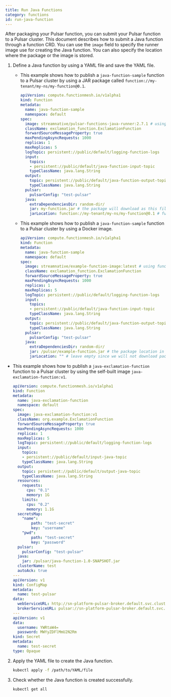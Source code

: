 ```yaml
---
title: Run Java Functions
category: functions
id: run-java-function
---
```


After packaging your Pulsar function, you can submit your Pulsar function to a Pulsar cluster. This document describes how to submit a Java function through a function CRD. You can use the `image` field to specify the runner image use for creating the Java function. You can also specify the location where the package or the image is stored.

1. Define a Java function by using a YAML file and save the YAML file.

   - This example shows how to publish a `java-function-sample` function to a Pulsar cluster by using a JAR package called `function://my-tenant/my-ns/my-function@0.1`.

     ```yaml
     apiVersion: compute.functionmesh.io/v1alpha1
     kind: Function
     metadata:
       name: java-function-sample
       namespace: default
     spec:
       image: streamnative/pulsar-functions-java-runner:2.7.1 # using java function runner
       className: exclamation_function.ExclamationFunction
       forwardSourceMessageProperty: true
       maxPendingAsyncRequests: 1000
       replicas: 1
       maxReplicas: 5
       logTopic: persistent://public/default/logging-function-logs
       input:
         topics:
         - persistent://public/default/java-function-input-topic
         typeClassName: java.lang.String
       output:
         topic: persistent://public/default/java-function-output-topic
         typeClassName: java.lang.String
       pulsar:
         pulsarConfig: "test-pulsar"
       java:
         extraDependenciesDir: random-dir/
         jar: my-function.jar # the package will download as this filename.
         jarLocation: function://my-tenant/my-ns/my-function@0.1 # function package URL
     ```

   - This example shows how to publish a `java-function-sample` function to a Pulsar cluster by using a Docker image.

     ```yaml
     apiVersion: compute.functionmesh.io/v1alpha1
     kind: Function
     metadata:
       name: java-function-sample
       namespace: default
     spec:
       image: streamnative/example-function-image:latest # using function image here
       className: exclamation_function.ExclamationFunction
       forwardSourceMessageProperty: true
       maxPendingAsyncRequests: 1000
       replicas: 1
       maxReplicas: 5
       logTopic: persistent://public/default/logging-function-logs
       input:
         topics:
         - persistent://public/default/java-function-input-topic
         typeClassName: java.lang.String
       output:
         topic: persistent://public/default/java-function-output-topic
         typeClassName: java.lang.String
       pulsar:
         pulsarConfig: "test-pulsar"
       java:
         extraDependenciesDir: random-dir/
         jar: /pulsar/example-function.jar # the package location in image
         jarLocation: "" # leave empty since we will not download package from Pulsar Packages
     ```

- This example shows how to publish a `java-exclamation-function` function to a Pulsar cluster by using the self-built image `java-exclamation-function:v1`.

    ```yaml
    apiVersion: compute.functionmesh.io/v1alpha1
    kind: Function
    metadata:
      name: java-exclamation-function
      namespace: default
    spec:
      image: java-exclamation-function:v1
      className: org.example.ExclamationFunction
      forwardSourceMessageProperty: true
      maxPendingAsyncRequests: 1000
      replicas: 1
      maxReplicas: 5
      logTopic: persistent://public/default/logging-function-logs
      input:
        topics:
        - persistent://public/default/input-java-topic
        typeClassName: java.lang.String
      output:
        topic: persistent://public/default/output-java-topic
        typeClassName: java.lang.String
      resources:
        requests:
          cpu: "0.1"
          memory: 1G
        limits:
          cpu: "0.2"
          memory: 1.1G
      secretsMap:
        "name":
            path: "test-secret"
            key: "username"
        "pwd":
            path: "test-secret"
            key: "password"
      pulsar:
        pulsarConfig: "test-pulsar"
      java:
        jar: /pulsar/java-function-1.0-SNAPSHOT.jar
      clusterName: test
      autoAck: true
    ---
    apiVersion: v1
    kind: ConfigMap
    metadata:
      name: test-pulsar
    data:
      webServiceURL: http://sn-platform-pulsar-broker.default.svc.cluster.local:8080
      brokerServiceURL: pulsar://sn-platform-pulsar-broker.default.svc.cluster.local:6650
    ---
    apiVersion: v1
    data:
      username: YWRtaW4=
      password: MWYyZDFlMmU2N2Rm
    kind: Secret
    metadata:
      name: test-secret
    type: Opaque
    ```

2. Apply the YAML file to create the Java function.

   ```bash
   kubectl apply -f /path/to/YAML/file
   ```

3. Check whether the Java function is created successfully.

   ```bash
   kubectl get all
   ```